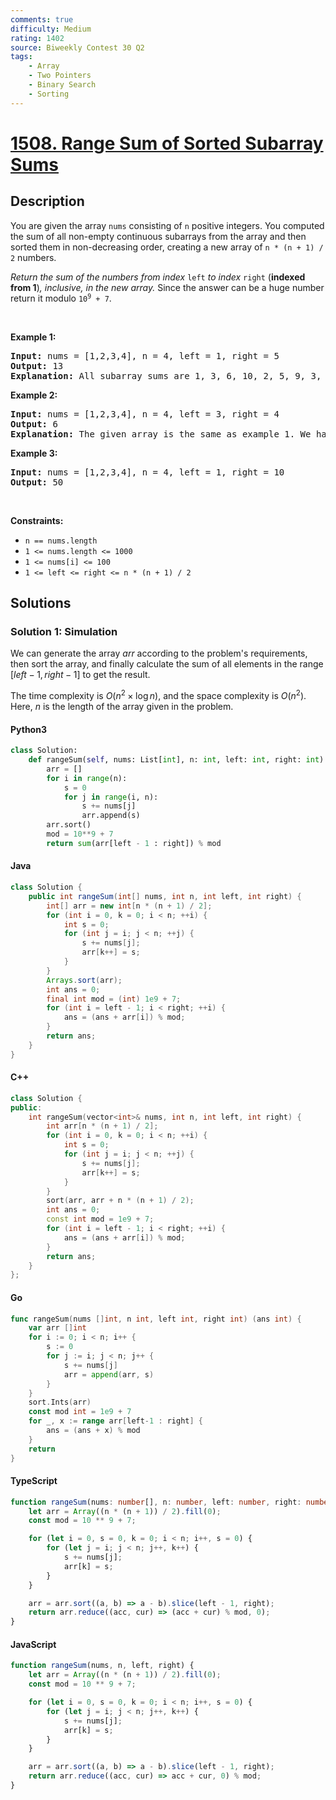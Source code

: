 ```yaml
---
comments: true
difficulty: Medium
rating: 1402
source: Biweekly Contest 30 Q2
tags:
    - Array
    - Two Pointers
    - Binary Search
    - Sorting
---
```


<!-- problem:start -->

# [1508. Range Sum of Sorted Subarray Sums](https://leetcode.com/problems/range-sum-of-sorted-subarray-sums)

## Description

<!-- description:start -->

<p>You are given the array <code>nums</code> consisting of <code>n</code> positive integers. You computed the sum of all non-empty continuous subarrays from the array and then sorted them in non-decreasing order, creating a new array of <code>n * (n + 1) / 2</code> numbers.</p>

<p><em>Return the sum of the numbers from index </em><code>left</code><em> to index </em><code>right</code> (<strong>indexed from 1</strong>)<em>, inclusive, in the new array. </em>Since the answer can be a huge number return it modulo <code>10<sup>9</sup> + 7</code>.</p>

<p>&nbsp;</p>
<p><strong class="example">Example 1:</strong></p>

<pre>
<strong>Input:</strong> nums = [1,2,3,4], n = 4, left = 1, right = 5
<strong>Output:</strong> 13 
<strong>Explanation:</strong> All subarray sums are 1, 3, 6, 10, 2, 5, 9, 3, 7, 4. After sorting them in non-decreasing order we have the new array [1, 2, 3, 3, 4, 5, 6, 7, 9, 10]. The sum of the numbers from index le = 1 to ri = 5 is 1 + 2 + 3 + 3 + 4 = 13. 
</pre>

<p><strong class="example">Example 2:</strong></p>

<pre>
<strong>Input:</strong> nums = [1,2,3,4], n = 4, left = 3, right = 4
<strong>Output:</strong> 6
<strong>Explanation:</strong> The given array is the same as example 1. We have the new array [1, 2, 3, 3, 4, 5, 6, 7, 9, 10]. The sum of the numbers from index le = 3 to ri = 4 is 3 + 3 = 6.
</pre>

<p><strong class="example">Example 3:</strong></p>

<pre>
<strong>Input:</strong> nums = [1,2,3,4], n = 4, left = 1, right = 10
<strong>Output:</strong> 50
</pre>

<p>&nbsp;</p>
<p><strong>Constraints:</strong></p>

<ul>
	<li><code>n == nums.length</code></li>
	<li><code>1 &lt;= nums.length &lt;= 1000</code></li>
	<li><code>1 &lt;= nums[i] &lt;= 100</code></li>
	<li><code>1 &lt;= left &lt;= right &lt;= n * (n + 1) / 2</code></li>
</ul>

<!-- description:end -->

## Solutions

<!-- solution:start -->

### Solution 1: Simulation

We can generate the array $\textit{arr}$ according to the problem's requirements, then sort the array, and finally calculate the sum of all elements in the range $[\textit{left}-1, \textit{right}-1]$ to get the result.

The time complexity is $O(n^2 \times \log n)$, and the space complexity is $O(n^2)$. Here, $n$ is the length of the array given in the problem.

<!-- tabs:start -->

#### Python3

```python
class Solution:
    def rangeSum(self, nums: List[int], n: int, left: int, right: int) -> int:
        arr = []
        for i in range(n):
            s = 0
            for j in range(i, n):
                s += nums[j]
                arr.append(s)
        arr.sort()
        mod = 10**9 + 7
        return sum(arr[left - 1 : right]) % mod
```

#### Java

```java
class Solution {
    public int rangeSum(int[] nums, int n, int left, int right) {
        int[] arr = new int[n * (n + 1) / 2];
        for (int i = 0, k = 0; i < n; ++i) {
            int s = 0;
            for (int j = i; j < n; ++j) {
                s += nums[j];
                arr[k++] = s;
            }
        }
        Arrays.sort(arr);
        int ans = 0;
        final int mod = (int) 1e9 + 7;
        for (int i = left - 1; i < right; ++i) {
            ans = (ans + arr[i]) % mod;
        }
        return ans;
    }
}
```

#### C++

```cpp
class Solution {
public:
    int rangeSum(vector<int>& nums, int n, int left, int right) {
        int arr[n * (n + 1) / 2];
        for (int i = 0, k = 0; i < n; ++i) {
            int s = 0;
            for (int j = i; j < n; ++j) {
                s += nums[j];
                arr[k++] = s;
            }
        }
        sort(arr, arr + n * (n + 1) / 2);
        int ans = 0;
        const int mod = 1e9 + 7;
        for (int i = left - 1; i < right; ++i) {
            ans = (ans + arr[i]) % mod;
        }
        return ans;
    }
};
```

#### Go

```go
func rangeSum(nums []int, n int, left int, right int) (ans int) {
	var arr []int
	for i := 0; i < n; i++ {
		s := 0
		for j := i; j < n; j++ {
			s += nums[j]
			arr = append(arr, s)
		}
	}
	sort.Ints(arr)
	const mod int = 1e9 + 7
	for _, x := range arr[left-1 : right] {
		ans = (ans + x) % mod
	}
	return
}
```

#### TypeScript

```ts
function rangeSum(nums: number[], n: number, left: number, right: number): number {
    let arr = Array((n * (n + 1)) / 2).fill(0);
    const mod = 10 ** 9 + 7;

    for (let i = 0, s = 0, k = 0; i < n; i++, s = 0) {
        for (let j = i; j < n; j++, k++) {
            s += nums[j];
            arr[k] = s;
        }
    }

    arr = arr.sort((a, b) => a - b).slice(left - 1, right);
    return arr.reduce((acc, cur) => (acc + cur) % mod, 0);
}
```

#### JavaScript

```js
function rangeSum(nums, n, left, right) {
    let arr = Array((n * (n + 1)) / 2).fill(0);
    const mod = 10 ** 9 + 7;

    for (let i = 0, s = 0, k = 0; i < n; i++, s = 0) {
        for (let j = i; j < n; j++, k++) {
            s += nums[j];
            arr[k] = s;
        }
    }

    arr = arr.sort((a, b) => a - b).slice(left - 1, right);
    return arr.reduce((acc, cur) => acc + cur, 0) % mod;
}
```

<!-- tabs:end -->

<!-- solution:end -->

<!-- problem:end -->

